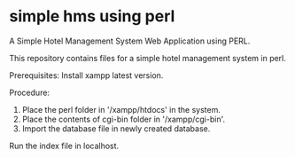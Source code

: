 # simple hms using perl
 A Simple Hotel Management System Web Application using PERL.

This repository contains files for a simple hotel management system in perl.

Prerequisites:
Install xampp latest version.

Procedure:
1. Place the perl folder in '/xampp/htdocs' in the system.
2. Place the contents of cgi-bin folder in '/xampp/cgi-bin'.
3. Import the database file in newly created database.

Run the index file in localhost.

